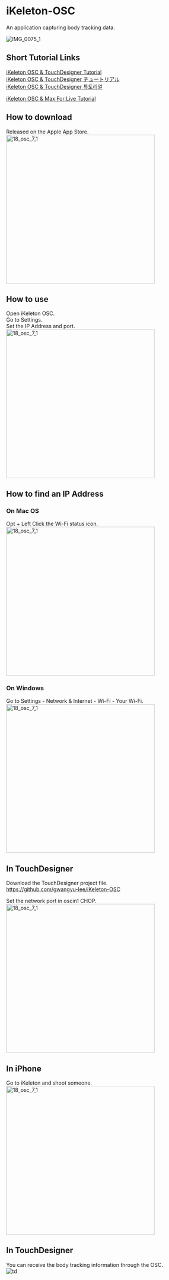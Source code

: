 # iKeleton-OSC
An application capturing body tracking data.    

![IMG_0075_1](https://user-images.githubusercontent.com/79373845/235265119-4e16ef20-cf73-4083-b5e6-832e14a7f57c.gif)

## Short Tutorial Links    
<a href="https://www.gwangyulee.com/p/ikeleton-osc-tutorial-eng.html" target="_blank">iKeleton OSC & TouchDesigner Tutorial</a>    
<a href="https://www.gwangyulee.com/p/ikeleton-osc-tutorial-jpn.html" target="_blank">iKeleton OSC & TouchDesigner チュートリアル</a>    
<a href="https://www.gwangyulee.com/p/ikeleton-osc-tutorial-kor.html" target="_blank">iKeleton OSC & TouchDesigner 튜토리얼</a>    

<a href="https://www.gwangyulee.com/p/ikeleton-osc-max-for-live.html" target="_blank">iKeleton OSC & Max For Live Tutorial</a>    


## How to download
Released on the Apple App Store.    
<img width="400" alt="18_osc_7_1" src="https://github.com/gwangyu-lee/iKeleton-OSC/assets/79373845/048d0680-cf4b-45f4-8b2d-d0c54c194777">

## How to use    
Open iKeleton OSC.    
Go to Settings.    
Set the IP Address and port.    
<img width="400" alt="18_osc_7_1" src="https://user-images.githubusercontent.com/79373845/233688867-f1f9c87a-f778-42c2-a85a-a2ceb8d4fa8c.PNG">

## How to find an IP Address    
### On Mac OS    
Opt + Left Click the Wi-Fi status icon.    
<img width="400" alt="18_osc_7_1" src="https://user-images.githubusercontent.com/79373845/233689027-588c6a88-bda2-42af-9b21-21c81897f189.png">

### On Windows    
Go to Settings - Network & Internet - Wi-Fi - Your Wi-Fi.    
<img width="400" alt="18_osc_7_1" src="https://user-images.githubusercontent.com/79373845/233689314-df5288c2-8130-4ba0-b66b-635e0638d6ff.png">

## In TouchDesigner   
Download the TouchDesigner project file.    
https://github.com/gwangyu-lee/iKeleton-OSC

Set the network port in oscin1 CHOP.    
<img width="400" alt="18_osc_7_1" src="https://user-images.githubusercontent.com/79373845/233689536-787a1c83-f066-4a58-b62c-ca5bd738072e.png">

## In iPhone   
Go to iKeleton and shoot someone.    
<img width="400" alt="18_osc_7_1" src="https://user-images.githubusercontent.com/79373845/233689593-253cd592-5dfa-4672-94bb-bfbf727955ff.jpg">

## In TouchDesigner
You can receive the body tracking information through the OSC.    
![td](https://user-images.githubusercontent.com/79373845/233689632-ff3d292c-2508-49b7-b4d7-68b8ddb31e8f.png)
